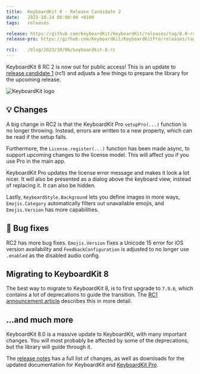 ```yaml
---
title:  KeyboardKit 8 - Release Candidate 2
date:   2023-10-24 08:00:00 +0100
tags:   releases

release: https://github.com/KeyboardKit/KeyboardKit/releases/tag/8.0-rc2
release-pro: https://github.com/KeyboardKit/KeyboardKitPro/releases/tag/8.0-rc2

rc1:    /blog/2023/10/06/keyboardkit-8-rc
---
```


KeyboardKit 8 RC 2 is now out for public access! This is an update to [release candidate 1]({{page.rc1}}) (rc1) and adjusts a few things to prepare the library for the upcoming release.

![KeyboardKit logo]({{page.image}})


## 💡 Changes

A big change in RC2 is that the KeyboardKit Pro `setupPro(...)` function is no longer throwing. Instead, errors are written to a new property, which can be read if the setup fails.

Furthermore, the  `License.register(...)` function has been made async, to support upcoming changes to the license model. This will affect you if you use Pro in the main app.

KeyboardKit Pro updates the license error message and makes it look a lot nicer. It will also be presented as a dialog above the keyboard view, instead of replacing it. It can also be hidden.

Lastly, `KeyboardStyle.Background` lets you define images in more ways, `Emojis.Category` automatically filters out unavailable emojis, and `Emojis.Version` has more capabilities.


## 🐛 Bug fixes

RC2 has more bug fixes. `Emojis.Version` fixes a Unicode 15 error for iOS version availability and `FeedbackConfiguration` is adjusted to no longer use `.enabled` as the disabled audio config.


## Migrating to KeyboardKit 8

The best way to migrate to KeyboardKit 8, is to first upgrade to `7.9.6`, which contains a lot of deprecations to guide the transition. The [RC1 announcement article]({{page.rc1}}) describes this in more detail.


## ...and much more

KeyboardKit 8.0 is a massive update to KeyboardKit, with many important changes. You will most probably be affected by some of the deprecations, but the library will guide through it.

The [release notes]({{page.release}}) has a full list of changes, as well as downloads for the updated documentation for KeyboardKit and [KeyboardKit Pro]({{page.release-pro}}).